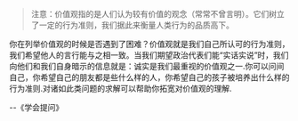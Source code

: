 > 注意：价值观指的是人们认为较有价值的观念（常常不曾言明）。它们树立了一定的行为准则，我们据此来衡量人类行为的品质高下。

你在列举价值观的时候是否遇到了困难？价值观就是我们自己所认可的行为准则，我们希望他人的言行能与之相一致。当我们期望政治代表们能“实话实说”时，我们向他们和我们自身暗示的信息就是：诚实是我们最重视的价值观之一.你可以问间自己，你希望自己的朋友都是些什么样的人，你希望自己的孩子被培养出什么样的行为准则.对诸如此类问题的求解可以帮助你拓宽对价值观的理解.

--《学会提问》
